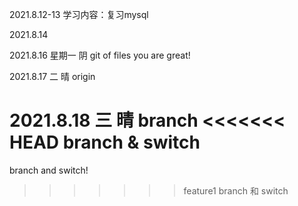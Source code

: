 2021.8.12-13
学习内容：复习mysql

2021.8.14

2021.8.16 星期一 阴
git of files
you are great!

2021.8.17 二 晴
origin 

2021.8.18 三 晴
branch 
<<<<<<< HEAD
branch & switch
=======
branch and switch!
>>>>>>> feature1
branch 和 switch